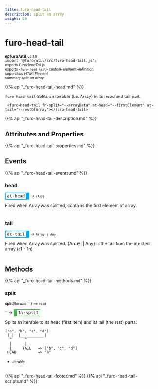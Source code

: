 ```yaml
---
title: furo-head-tail
description: split an array
weight: 50
---
```


# furo-head-tail
**@furo/util** <small>v2.1.9</small>
<br>`import '@furo/util/src/furo-head-tail.js';`<small>
<br>exports *FuroHeadTail* js
<br>exports `<furo-head-tail>` custom-element-definition
<br>superclass *HTMLElement*</small>
<br><small>summary *split an array*</small>

{{% api "_furo-head-tail-head.md" %}}


`furo-head-tail`
 Splits an iterable (i.e. Array) in its head and tail part.

```
 <furo-head-tail fn-split="--arrayData" at-head="--firstElement" at-tail="--restOfArray"></furo-head-tail>
```

{{% api "_furo-head-tail-description.md" %}}


## Attributes and Properties
{{% api "_furo-head-tail-properties.md" %}}



## Events
{{% api "_furo-head-tail-events.md" %}}

### **head**
<span  style="border-width:2px 10px 2px 2px; border-style: solid;border-color:  rgb(2, 168, 244);font-family:monospace; padding:2px 4px;">at-head</span>
→ <small>`{Any}`</small>

 Fired when Array was splitted, contains the first element of array.
<br><br>
### **tail**
<span  style="border-width:2px 10px 2px 2px; border-style: solid;border-color:  rgb(2, 168, 244);font-family:monospace; padding:2px 4px;">at-tail</span>
→ <small>`Array | Any`</small>

 Fired when Array was splitted. {Array || Any} is the tail from the injected array (e1 - 1n)
<br><br>

## Methods
{{% api "_furo-head-tail-methods.md" %}}


### **split**
<small>**split**(*iterable* `` ) ⟹ `void`</small>

<small>`` </small> →
<span  style="border-width:2px 2px 2px 10px; border-style: solid;border-color:  rgb(76, 175, 80);font-family:monospace; padding:2px 4px;">fn-split</span>

Splits an iterable to its head (first item) and its tail (the rest) parts.

```
["a", "b", "c", "d"]
 |_|  |___________|
  ^      ^
  |      |
  |     TAIL   => ["b", "c", "d"]
 HEAD          => "a"
```

- <small>*iterable* </small>
<br><br>




{{% api "_furo-head-tail-footer.md" %}}
{{% api "_furo-head-tail-scripts.md" %}}
